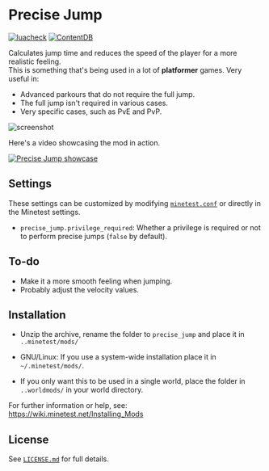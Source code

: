 # Precise Jump

[![luacheck](https://github.com/Panquesito7/minetest-precise_jump/actions/workflows/luacheck.yml/badge.svg)](https://github.com/Panquesito7/minetest-precise_jump/actions/)
[![ContentDB](https://content.minetest.net/packages/Panquesito7/precise_jump/shields/downloads/)](https://content.minetest.net/packages/Panquesito7/precise_jump/)

Calculates jump time and reduces the speed of the player for a more realistic feeling.\
This is something that's being used in a lot of **platformer** games. Very useful in:

- Advanced parkours that do not require the full jump.
- The full jump isn't required in various cases.
- Very specific cases, such as PvE and PvP.

![screenshot](https://github.com/Panquesito7/minetest-precise_jump/assets/51391473/4f58ebcb-155f-46fd-a783-1693b9ff3365)

Here's a video showcasing the mod in action.

[![Precise Jump showcase](https://markdown-videos-api.jorgenkh.no/url?url=https%3A%2F%2Fyoutu.be%2FTB1LNyI5Fzw)](https://youtu.be/TB1LNyI5Fzw)

## Settings

These settings can be customized by modifying [`minetest.conf`](https://wiki.minetest.net/Minetest.conf) or directly in the Minetest settings.

- `precise_jump.privilege_required`: Whether a privilege is required or not to perform precise jumps (`false` by default).

## To-do

- Make it a more smooth feeling when jumping.
- Probably adjust the velocity values.

## Installation

- Unzip the archive, rename the folder to `precise_jump` and
place it in `..minetest/mods/`

- GNU/Linux: If you use a system-wide installation place
    it in `~/.minetest/mods/`.

- If you only want this to be used in a single world, place
    the folder in `..worldmods/` in your world directory.

For further information or help, see:\
<https://wiki.minetest.net/Installing_Mods>

## License

See [`LICENSE.md`](LICENSE.md) for full details.
